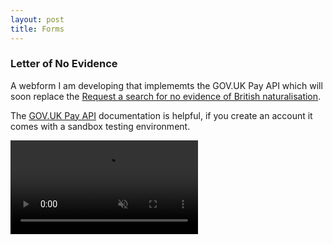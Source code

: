 ```yaml
---
layout: post
title: Forms
---
```


### Letter of No Evidence

A webform I am developing that implememts the GOV.UK Pay API which will soon replace the <a target="_blank" rel="noopener" href="https://www.nationalarchives.gov.uk/contact-us/request-a-letter-confirming-no-evidence-of-british-naturalisation/form/">Request a search for no evidence of British naturalisation</a>.

The <a target="_blank" rel="noopener" href="https://docs.payments.service.gov.uk/api_reference/#api-reference">GOV.UK Pay API</a> documentation is helpful, if you create an account it comes with a sandbox testing environment.    

<video loop="true" muted autoplay controls>
    <source src="/assets/videos/lone_prototype.mp4" type="video/mp4">
</video>

